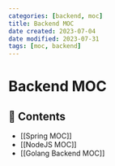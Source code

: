 ```yaml
---
categories: [backend, moc]
title: Backend MOC
date created: 2023-07-04
date modified: 2023-07-31
tags: [moc, backend]
---
```


# Backend MOC

## 📖 Contents

- [[Spring MOC]]
- [[NodeJS MOC]]
- [[Golang Backend MOC]]
